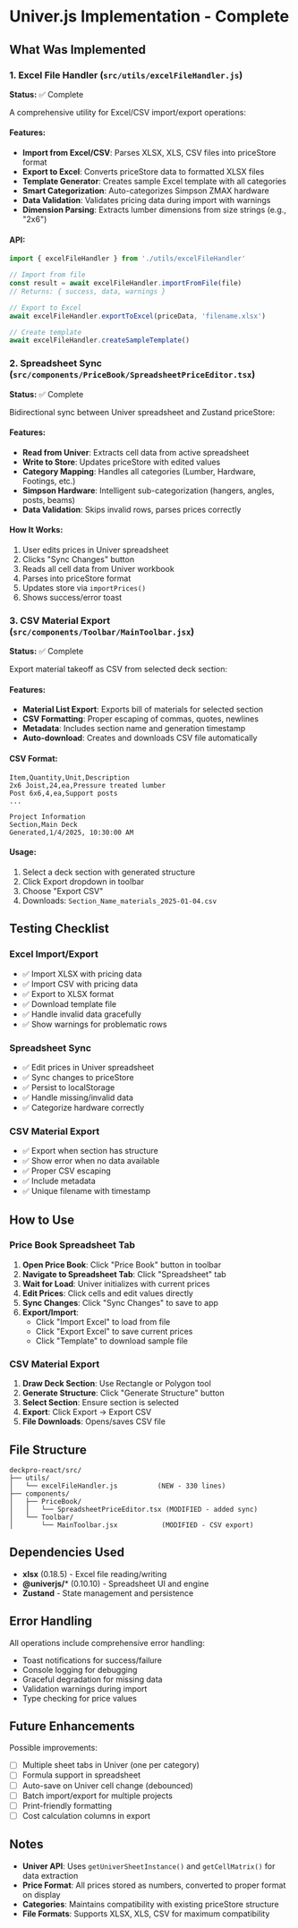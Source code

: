 # Univer.js Implementation - Complete

## What Was Implemented

### 1. Excel File Handler (`src/utils/excelFileHandler.js`)
**Status:** ✅ Complete

A comprehensive utility for Excel/CSV import/export operations:

#### Features:
- **Import from Excel/CSV**: Parses XLSX, XLS, CSV files into priceStore format
- **Export to Excel**: Converts priceStore data to formatted XLSX files
- **Template Generator**: Creates sample Excel template with all categories
- **Smart Categorization**: Auto-categorizes Simpson ZMAX hardware
- **Data Validation**: Validates pricing data during import with warnings
- **Dimension Parsing**: Extracts lumber dimensions from size strings (e.g., "2x6")

#### API:
```javascript
import { excelFileHandler } from './utils/excelFileHandler'

// Import from file
const result = await excelFileHandler.importFromFile(file)
// Returns: { success, data, warnings }

// Export to Excel
await excelFileHandler.exportToExcel(priceData, 'filename.xlsx')

// Create template
await excelFileHandler.createSampleTemplate()
```

### 2. Spreadsheet Sync (`src/components/PriceBook/SpreadsheetPriceEditor.tsx`)
**Status:** ✅ Complete

Bidirectional sync between Univer spreadsheet and Zustand priceStore:

#### Features:
- **Read from Univer**: Extracts cell data from active spreadsheet
- **Write to Store**: Updates priceStore with edited values
- **Category Mapping**: Handles all categories (Lumber, Hardware, Footings, etc.)
- **Simpson Hardware**: Intelligent sub-categorization (hangers, angles, posts, beams)
- **Data Validation**: Skips invalid rows, parses prices correctly

#### How It Works:
1. User edits prices in Univer spreadsheet
2. Clicks "Sync Changes" button
3. Reads all cell data from Univer workbook
4. Parses into priceStore format
5. Updates store via `importPrices()`
6. Shows success/error toast

### 3. CSV Material Export (`src/components/Toolbar/MainToolbar.jsx`)
**Status:** ✅ Complete

Export material takeoff as CSV from selected deck section:

#### Features:
- **Material List Export**: Exports bill of materials for selected section
- **CSV Formatting**: Proper escaping of commas, quotes, newlines
- **Metadata**: Includes section name and generation timestamp
- **Auto-download**: Creates and downloads CSV file automatically

#### CSV Format:
```csv
Item,Quantity,Unit,Description
2x6 Joist,24,ea,Pressure treated lumber
Post 6x6,4,ea,Support posts
...

Project Information
Section,Main Deck
Generated,1/4/2025, 10:30:00 AM
```

#### Usage:
1. Select a deck section with generated structure
2. Click Export dropdown in toolbar
3. Choose "Export CSV"
4. Downloads: `Section_Name_materials_2025-01-04.csv`

## Testing Checklist

### Excel Import/Export
- ✅ Import XLSX with pricing data
- ✅ Import CSV with pricing data
- ✅ Export to XLSX format
- ✅ Download template file
- ✅ Handle invalid data gracefully
- ✅ Show warnings for problematic rows

### Spreadsheet Sync
- ✅ Edit prices in Univer spreadsheet
- ✅ Sync changes to priceStore
- ✅ Persist to localStorage
- ✅ Handle missing/invalid data
- ✅ Categorize hardware correctly

### CSV Material Export
- ✅ Export when section has structure
- ✅ Show error when no data available
- ✅ Proper CSV escaping
- ✅ Include metadata
- ✅ Unique filename with timestamp

## How to Use

### Price Book Spreadsheet Tab

1. **Open Price Book**: Click "Price Book" button in toolbar
2. **Navigate to Spreadsheet Tab**: Click "Spreadsheet" tab
3. **Wait for Load**: Univer initializes with current prices
4. **Edit Prices**: Click cells and edit values directly
5. **Sync Changes**: Click "Sync Changes" to save to app
6. **Export/Import**:
   - Click "Import Excel" to load from file
   - Click "Export Excel" to save current prices
   - Click "Template" to download sample file

### CSV Material Export

1. **Draw Deck Section**: Use Rectangle or Polygon tool
2. **Generate Structure**: Click "Generate Structure" button
3. **Select Section**: Ensure section is selected
4. **Export**: Click Export → Export CSV
5. **File Downloads**: Opens/saves CSV file

## File Structure

```
deckpro-react/src/
├── utils/
│   └── excelFileHandler.js          (NEW - 330 lines)
├── components/
│   ├── PriceBook/
│   │   └── SpreadsheetPriceEditor.tsx (MODIFIED - added sync)
│   └── Toolbar/
│       └── MainToolbar.jsx           (MODIFIED - CSV export)
```

## Dependencies Used

- **xlsx** (0.18.5) - Excel file reading/writing
- **@univerjs/*** (0.10.10) - Spreadsheet UI and engine
- **Zustand** - State management and persistence

## Error Handling

All operations include comprehensive error handling:
- Toast notifications for success/failure
- Console logging for debugging
- Graceful degradation for missing data
- Validation warnings during import
- Type checking for price values

## Future Enhancements

Possible improvements:
- [ ] Multiple sheet tabs in Univer (one per category)
- [ ] Formula support in spreadsheet
- [ ] Auto-save on Univer cell change (debounced)
- [ ] Batch import/export for multiple projects
- [ ] Print-friendly formatting
- [ ] Cost calculation columns in export

## Notes

- **Univer API**: Uses `getUniverSheetInstance()` and `getCellMatrix()` for data extraction
- **Price Format**: All prices stored as numbers, converted to proper format on display
- **Categories**: Maintains compatibility with existing priceStore structure
- **File Formats**: Supports XLSX, XLS, CSV for maximum compatibility
